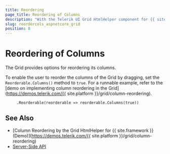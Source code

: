 ```yaml
---
title: Reordering
page_title: Reordering of Columns
description: "With the Telerik UI Grid HtmlHelper component for {{ site.framework }}, you can enable end-users to effortlessly reorder columns."
slug: reordercols_aspnetcore_grid
position: 8
---
```


# Reordering of Columns

The Grid provides options for reordering its columns.

To enable the user to reorder the columns of the Grid by dragging, set the `Reorderable.Columns()` method to `true`. For a runnable example, refer to the [demo on implementing column reordering in the Grid](https://demos.telerik.com/{{ site.platform }}/grid/column-reordering).

         .Reorderable(reorderable => reorderable.Columns(true))

## See Also

* [Column Reordering by the Grid HtmlHelper for {{ site.framework }} (Demo)](https://demos.telerik.com/{{ site.platform }}/grid/column-reordering)
* [Server-Side API](/api/grid)
